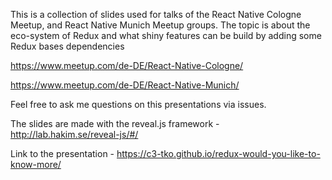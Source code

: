 This is a collection of slides used for talks of the React Native Cologne Meetup, and React Native Munich Meetup groups. The topic is about the eco-system of Redux and what shiny features can be build by adding some Redux bases dependencies

https://www.meetup.com/de-DE/React-Native-Cologne/

https://www.meetup.com/de-DE/React-Native-Munich/

Feel free to ask me questions on this presentations via issues. 

The slides are made with the reveal.js framework - http://lab.hakim.se/reveal-js/#/

Link to the presentation - https://c3-tko.github.io/redux-would-you-like-to-know-more/
